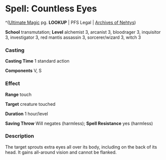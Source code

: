 # Spell: Countless Eyes

^([Ultimate Magic][ss-countless-eyes] pg. **LOOKUP** | PFS Legal | [Archives of Nehtys][sn-countless-eyes])

**School** transmutation; **Level** alchemist 3, arcanist 3, bloodrager 3, inquisitor 3, investigator 3, red mantis assassin 3, sorcerer/wizard 3, witch 3

### Casting

**Casting Time** 1 standard action  

**Components** V, S

### Effect

**Range** touch  

**Target** creature touched  

**Duration** 1 hour/level  

**Saving Throw** Will negates (harmless); **Spell Resistance** yes (harmless)

### Description

The target sprouts extra eyes all over its body, including on the back of its head. It gains all-around vision and cannot be flanked.

[ss-countless-eyes]: http://paizo.com/pathfinderRPG/v57
[sn-countless-eyes]: http://www.archivesofnethys.com/SpellDisplay.aspx?ItemName=Countless%20Eyes